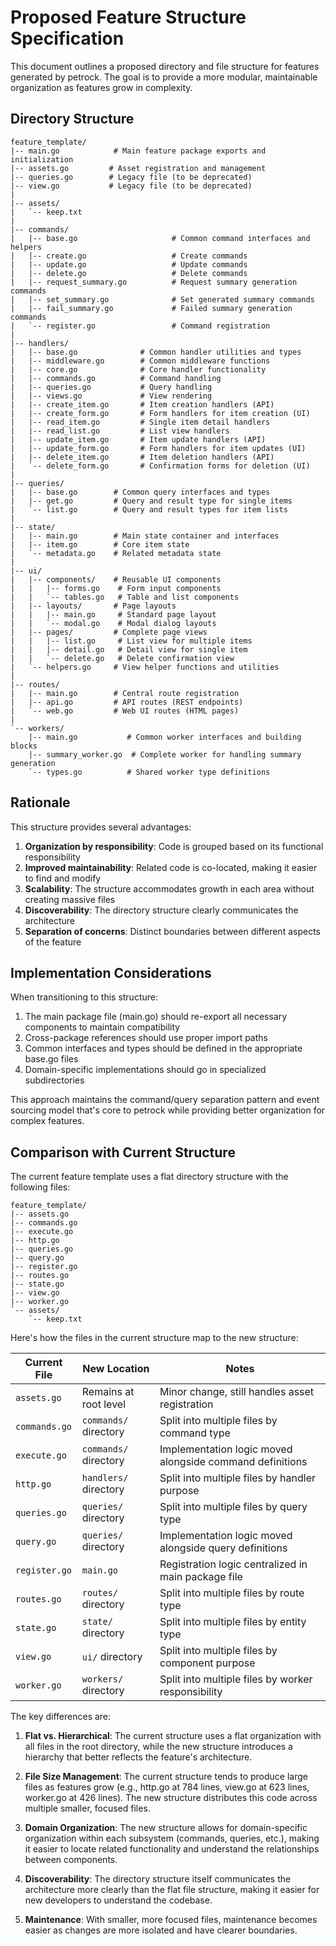 # Proposed Feature Structure Specification

This document outlines a proposed directory and file structure for features generated by petrock. The goal is to provide a more modular, maintainable organization as features grow in complexity.

## Directory Structure

```
feature_template/
|-- main.go            # Main feature package exports and initialization
|-- assets.go         # Asset registration and management
|-- queries.go        # Legacy file (to be deprecated)
|-- view.go           # Legacy file (to be deprecated)
|
|-- assets/
|   `-- keep.txt
|
|-- commands/
|   |-- base.go                     # Common command interfaces and helpers
|   |-- create.go                   # Create commands
|   |-- update.go                   # Update commands  
|   |-- delete.go                   # Delete commands
|   |-- request_summary.go          # Request summary generation commands
|   |-- set_summary.go              # Set generated summary commands
|   |-- fail_summary.go             # Failed summary generation commands
|   `-- register.go                 # Command registration 
|
|-- handlers/
|   |-- base.go              # Common handler utilities and types
|   |-- middleware.go        # Common middleware functions
|   |-- core.go              # Core handler functionality
|   |-- commands.go          # Command handling
|   |-- queries.go           # Query handling
|   |-- views.go             # View rendering
|   |-- create_item.go       # Item creation handlers (API)
|   |-- create_form.go       # Form handlers for item creation (UI)
|   |-- read_item.go         # Single item detail handlers
|   |-- read_list.go         # List view handlers
|   |-- update_item.go       # Item update handlers (API)
|   |-- update_form.go       # Form handlers for item updates (UI)
|   |-- delete_item.go       # Item deletion handlers (API)
|   `-- delete_form.go       # Confirmation forms for deletion (UI)
|
|-- queries/
|   |-- base.go        # Common query interfaces and types
|   |-- get.go         # Query and result type for single items
|   `-- list.go        # Query and result types for item lists
|
|-- state/
|   |-- main.go        # Main state container and interfaces
|   |-- item.go        # Core item state
|   `-- metadata.go    # Related metadata state
|
|-- ui/
|   |-- components/    # Reusable UI components
|   |   |-- forms.go    # Form input components
|   |   `-- tables.go   # Table and list components
|   |-- layouts/       # Page layouts
|   |   |-- main.go     # Standard page layout
|   |   `-- modal.go    # Modal dialog layouts
|   |-- pages/         # Complete page views
|   |   |-- list.go     # List view for multiple items
|   |   |-- detail.go   # Detail view for single item
|   |   `-- delete.go   # Delete confirmation view
|   `-- helpers.go     # View helper functions and utilities
|
|-- routes/
|   |-- main.go        # Central route registration
|   |-- api.go         # API routes (REST endpoints)
|   `-- web.go         # Web UI routes (HTML pages)
|
`-- workers/
    |-- main.go           # Common worker interfaces and building blocks
    |-- summary_worker.go  # Complete worker for handling summary generation
    `-- types.go          # Shared worker type definitions
```

## Rationale

This structure provides several advantages:

1. **Organization by responsibility**: Code is grouped based on its functional responsibility
2. **Improved maintainability**: Related code is co-located, making it easier to find and modify
3. **Scalability**: The structure accommodates growth in each area without creating massive files
4. **Discoverability**: The directory structure clearly communicates the architecture
5. **Separation of concerns**: Distinct boundaries between different aspects of the feature

## Implementation Considerations

When transitioning to this structure:

1. The main package file (main.go) should re-export all necessary components to maintain compatibility
2. Cross-package references should use proper import paths
3. Common interfaces and types should be defined in the appropriate base.go files
4. Domain-specific implementations should go in specialized subdirectories

This approach maintains the command/query separation pattern and event sourcing model that's core to petrock while providing better organization for complex features.

## Comparison with Current Structure

The current feature template uses a flat directory structure with the following files:

```
feature_template/
|-- assets.go
|-- commands.go
|-- execute.go
|-- http.go
|-- queries.go
|-- query.go
|-- register.go
|-- routes.go
|-- state.go
|-- view.go
|-- worker.go
`-- assets/
    `-- keep.txt
```

Here's how the files in the current structure map to the new structure:

| Current File | New Location | Notes |
|--------------|--------------|-------|
| `assets.go` | Remains at root level | Minor change, still handles asset registration |
| `commands.go` | `commands/` directory | Split into multiple files by command type |
| `execute.go` | `commands/` directory | Implementation logic moved alongside command definitions |
| `http.go` | `handlers/` directory | Split into multiple files by handler purpose |
| `queries.go` | `queries/` directory | Split into multiple files by query type |
| `query.go` | `queries/` directory | Implementation logic moved alongside query definitions |
| `register.go` | `main.go` | Registration logic centralized in main package file |
| `routes.go` | `routes/` directory | Split into multiple files by route type |
| `state.go` | `state/` directory | Split into multiple files by entity type |
| `view.go` | `ui/` directory | Split into multiple files by component purpose |
| `worker.go` | `workers/` directory | Split into multiple files by worker responsibility |

The key differences are:

1. **Flat vs. Hierarchical**: The current structure uses a flat organization with all files in the root directory, while the new structure introduces a hierarchy that better reflects the feature's architecture.

2. **File Size Management**: The current structure tends to produce large files as features grow (e.g., http.go at 784 lines, view.go at 623 lines, worker.go at 426 lines). The new structure distributes this code across multiple smaller, focused files.

3. **Domain Organization**: The new structure allows for domain-specific organization within each subsystem (commands, queries, etc.), making it easier to locate related functionality and understand the relationships between components.

4. **Discoverability**: The directory structure itself communicates the architecture more clearly than the flat file structure, making it easier for new developers to understand the codebase.

5. **Maintenance**: With smaller, more focused files, maintenance becomes easier as changes are more isolated and have clearer boundaries.